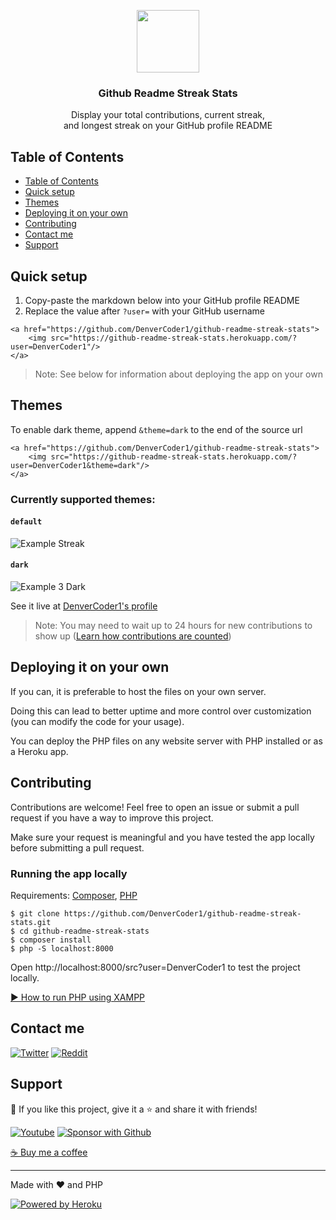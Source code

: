 <p align="center">
  <img src="https://i.imgur.com/GZHodUG.png" width="100px"/>
  <h3 align="center">Github Readme Streak Stats</h3>
</p>

<p align="center">
  Display your total contributions, current streak,
  <br/>
  and longest streak on your GitHub profile README
</p>

## Table of Contents

- [Table of Contents](#table-of-contents)
- [Quick setup](#quick-setup)
- [Themes](#themes)
- [Deploying it on your own](#deploying-it-on-your-own)
- [Contributing](#contributing)
- [Contact me](#contact-me)
- [Support](#support)

## Quick setup

1. Copy-paste the markdown below into your GitHub profile README
2. Replace the value after `?user=` with your GitHub username

```
<a href="https://github.com/DenverCoder1/github-readme-streak-stats">
    <img src="https://github-readme-streak-stats.herokuapp.com/?user=DenverCoder1"/>
</a>
```

> Note: See below for information about deploying the app on your own

## Themes

To enable dark theme, append `&theme=dark` to the end of the source url

```
<a href="https://github.com/DenverCoder1/github-readme-streak-stats">
    <img src="https://github-readme-streak-stats.herokuapp.com/?user=DenverCoder1&theme=dark"/>
</a>
```

### Currently supported themes:

#### `default`

<img alt="Example Streak" src="https://i.imgur.com/IaTuYdS.png" />

#### `dark`

<img alt="Example 3 Dark" src="https://i.imgur.com/bUrsjlp.png" />

See it live at [DenverCoder1's profile](https://github.com/DenverCoder1)

> Note: You may need to wait up to 24 hours for new contributions to show up ([Learn how contributions are counted](https://docs.github.com/articles/why-are-my-contributions-not-showing-up-on-my-profile))

## Deploying it on your own

If you can, it is preferable to host the files on your own server.

Doing this can lead to better uptime and more control over customization (you can modify the code for your usage).

You can deploy the PHP files on any website server with PHP installed or as a Heroku app.

## Contributing

Contributions are welcome! Feel free to open an issue or submit a pull request if you have a way to improve this project.

Make sure your request is meaningful and you have tested the app locally before submitting a pull request.

### Running the app locally

Requirements: [Composer](https://getcomposer.org/), [PHP](https://www.youtube.com/watch?v=K-qXW9ymeYQ)

```
$ git clone https://github.com/DenverCoder1/github-readme-streak-stats.git
$ cd github-readme-streak-stats
$ composer install
$ php -S localhost:8000
```

Open http://localhost:8000/src?user=DenverCoder1 to test the project locally.

[▶ How to run PHP using XAMPP](https://www.youtube.com/watch?v=K-qXW9ymeYQ)

## Contact me

<p align="left">
  <a href="https://twitter.com/DenverCoder1"><img alt="Twitter" title="Twitter" src="https://img.shields.io/badge/-Twitter-1DA1F2?style=for-the-badge&logo=twitter&logoColor=white"/></a>
  <a href="https://www.reddit.com/user/denvercoder1/"><img alt="Reddit" title="Reddit" src="https://img.shields.io/badge/-Reddit-FF5700?style=for-the-badge&logo=reddit&logoColor=white"/></a>
</p>

## Support

💙 If you like this project, give it a ⭐ and share it with friends!

<p align="left">
  <a href="https://www.youtube.com/channel/UCipSxT7a3rn81vGLw9lqRkg?sub_confirmation=1"><img alt="Youtube" title="Youtube" src="https://img.shields.io/badge/-Subscribe-red?style=for-the-badge&logo=youtube&logoColor=white"/></a>
  <a href="https://github.com/sponsors/DenverCoder1"><img alt="Sponsor with Github" title="Sponsor with Github" src="https://img.shields.io/badge/-Sponsor-ea4aaa?style=for-the-badge&logo=github&logoColor=white"/></a>
</p>

[☕ Buy me a coffee](https://ko-fi.com/jlawrence)

---

Made with ❤️ and PHP

<a href="https://heroku.com/"><img alt="Powered by Heroku" title="Powered by Heroku" src="https://img.shields.io/badge/-Powered%20by%20Heroku-6567a5?style=for-the-badge&logo=heroku&logoColor=white"/></a>
